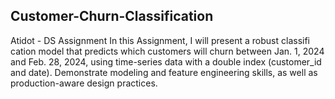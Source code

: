 ## Customer-Churn-Classification
Atidot - DS Assignment 
In this Assignment, I will present a robust classifi cation model that predicts which customers will churn between
Jan. 1, 2024 and Feb. 28, 2024, using time-series data with a double index (customer_id and date). Demonstrate modeling and feature engineering skills, as well as production-aware design practices.
